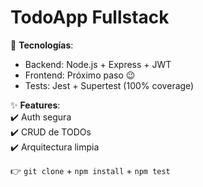# TodoApp Fullstack  
🚀 **Tecnologías**:  
- Backend: Node.js + Express + JWT  
- Frontend: Próximo paso 😉  
- Tests: Jest + Supertest (100% coverage)  

✨ **Features**:  
✔️ Auth segura  
✔️ CRUD de TODOs  
✔️ Arquitectura limpia  

👉 `git clone` + `npm install` + `npm test`
